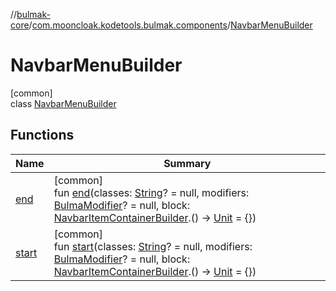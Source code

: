 //[bulmak-core](../../../index.md)/[com.mooncloak.kodetools.bulmak.components](../index.md)/[NavbarMenuBuilder](index.md)

# NavbarMenuBuilder

[common]\
class [NavbarMenuBuilder](index.md)

## Functions

| Name | Summary |
|---|---|
| [end](end.md) | [common]<br>fun [end](end.md)(classes: [String](https://kotlinlang.org/api/core/kotlin-stdlib/kotlin/-string/index.html)? = null, modifiers: [BulmaModifier](../../com.mooncloak.kodetools.bulmak.modifier/-bulma-modifier/index.md)? = null, block: [NavbarItemContainerBuilder](../-navbar-item-container-builder/index.md).() -&gt; [Unit](https://kotlinlang.org/api/core/kotlin-stdlib/kotlin/-unit/index.html) = {}) |
| [start](start.md) | [common]<br>fun [start](start.md)(classes: [String](https://kotlinlang.org/api/core/kotlin-stdlib/kotlin/-string/index.html)? = null, modifiers: [BulmaModifier](../../com.mooncloak.kodetools.bulmak.modifier/-bulma-modifier/index.md)? = null, block: [NavbarItemContainerBuilder](../-navbar-item-container-builder/index.md).() -&gt; [Unit](https://kotlinlang.org/api/core/kotlin-stdlib/kotlin/-unit/index.html) = {}) |
